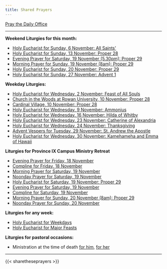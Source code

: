 ```yaml
---
title: Shared Prayers
---
```


[Pray the Daily Office](daily/)

-------------


**Weekend Liturgies for this month:**
- [Holy Eucharist for Sunday, 6 November: All Saints'](archive/2022/all-saints-day/)
- [Holy Eucharist for Sunday, 13 November: Proper 28](archive/2022/proper-28/)
- [Evening Prayer for Saturday, 19 November (5.30pm): Proper 29](archive/2022/ep-proper-29/)
- [Morning Prayer for Sunday, 19 November (8am): Proper 29](archive/2022/ep-proper-29/)
- [Holy Eucharist for Sunday, 20 November: Proper 29](archive/2022/proper-29-christ-the-king/)
- [Holy Eucharist for Sunday, 27 November: Advent 1](archive/2023/first-sunday-of-advent/)

**Weekday Liturgies:**
- [Holy Eucharist for Wednesday, 2 November: Feast of All Souls](archive/2022/lff2018-all-souls/)
- [Church in the Woods at Rowan University, 10 November: Proper 28](archive/2022/churchinwoods20221110/)
- [Cardinal Village, 10 November: Proper 28](archive/2022/cardinalvillage20221110/)
- [Holy Eucharist for Wednesday, 9 November: Ammonius](archive/2022/lff2018-ammonius/)
- [Holy Eucharist for Wednesday, 16 November: Hilda of Whitby](archive/2022/lff2018-hilda-of-whitby/)
- [Holy Eucharist for Wednesday, 23 November: Catherine of Alexandria](archive/2022/lff2018-catherine-of-alexandria/)
- [Holy Eucharist for Wednesday, 24 November: Thanksgiving](archive/2022/thanksgiving-day/)
- [Advent Vespers for Tuesday, 29 November: St. Andrew the Apostle](archive/2023/st-andrew/)
- [Holy Eucharist for Wednesday, 30 November: Kamehameha and Emma of Hawaii](archive/2023/lff2018-kamehameha/)

**Liturgies for Province IX Campus Ministry Retreat**
- [Evening Prayer for Friday, 18 November](archive/2022/college-retreat-ep-friday/)
- [Compline for Friday, 18 November](daily/compline/compline-wk1/)
- [Morning Prayer for Saturday, 19 November](archive/2022/college-retreat-mp-saturday/)
- [Noonday Prayer for Saturday, 19 November](daily/noonday-sext/)
- [Holy Eucharist for Saturday, 19 November: Proper 29](archive/2022/college-retreat-he-proper-29/)
- [Evening Prayer for Saturday, 19 November](archive/2022/college-retreat-ep-saturday/)
- [Compline for Saturday, 19 November](daily/compline/compline-wk2/)
- [Morning Prayer for Sunday, 20 November (8am): Proper 29](archive/2022/college-retreat-mp-sunday/)
- [Noonday Prayer for Sunday, 20 November](daily/noonday-terce/)


**Liturgies for any week:**
- [Holy Eucharist for Weekdays](archive/he-covid-weekday)
- [Holy Eucharist for Major Feasts](archive/he-covid-feasts)

**Liturgies for pastoral occasions:**
- Ministration at the time of death [for him](archive/occasions/atdeath-m), [for her](archive/occasions/atdeath-f)
------------

{{< sharetheseprayers >}}
